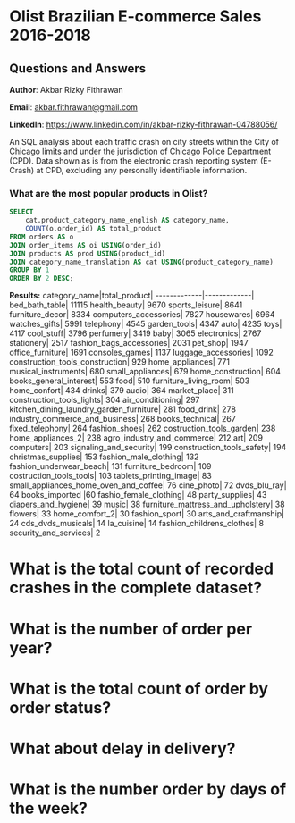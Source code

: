
# Olist Brazilian E-commerce Sales 2016-2018
## Questions and Answers

**Author**: Akbar Rizky Fithrawan

**Email**: akbar.fithrawan@gmail.com

**LinkedIn**: https://www.linkedin.com/in/akbar-rizky-fithrawan-04788056/

An SQL analysis about each traffic crash on city streets within the City of Chicago limits and under the jurisdiction of Chicago Police Department (CPD). Data shown as is from the electronic crash reporting system (E-Crash) at CPD, excluding any personally identifiable information.


### What are the most popular products in Olist?

````sql
SELECT 
	cat.product_category_name_english AS category_name,
	COUNT(o.order_id) AS total_product
FROM orders AS o
JOIN order_items AS oi USING(order_id)
JOIN products AS prod USING(product_id)
JOIN category_name_translation AS cat USING(product_category_name)
GROUP BY 1
ORDER BY 2 DESC;
````
**Results:**
category_name|total_product|
-------------|-------------|
bed_bath_table| 11115
health_beauty| 9670
sports_leisure| 8641
furniture_decor| 8334
computers_accessories| 7827
housewares| 6964
watches_gifts| 5991
telephony| 4545
garden_tools| 4347
auto| 4235
toys| 4117
cool_stuff| 3796
perfumery| 3419
baby| 3065
electronics| 2767
stationery| 2517
fashion_bags_accessories| 2031
pet_shop| 1947
office_furniture| 1691
consoles_games|	1137
luggage_accessories| 1092
construction_tools_construction| 929
home_appliances| 771
musical_instruments| 680
small_appliances| 679
home_construction| 604
books_general_interest| 553
food| 510
furniture_living_room| 503
home_confort| 434
drinks| 379
audio| 364
market_place| 311
construction_tools_lights| 304
air_conditioning| 297
kitchen_dining_laundry_garden_furniture| 281
food_drink| 278
industry_commerce_and_business| 268
books_technical| 267
fixed_telephony| 264
fashion_shoes| 262
costruction_tools_garden| 238
home_appliances_2| 238
agro_industry_and_commerce| 212
art| 209
computers| 203
signaling_and_security| 199
construction_tools_safety| 194
christmas_supplies| 153
fashion_male_clothing| 132
fashion_underwear_beach| 131
furniture_bedroom| 109
costruction_tools_tools| 103
tablets_printing_image| 83
small_appliances_home_oven_and_coffee| 76
cine_photo| 72
dvds_blu_ray| 64
books_imported |60
fashio_female_clothing| 48
party_supplies| 43
diapers_and_hygiene| 39
music| 38
furniture_mattress_and_upholstery| 38
flowers| 33
home_comfort_2| 30
fashion_sport| 30
arts_and_craftmanship| 24
cds_dvds_musicals| 14
la_cuisine| 14
fashion_childrens_clothes| 8
security_and_services| 2

# What is the total count of recorded crashes in the complete dataset?
# What is the number of order per year?
# What is the total count of order by order status?
# What about delay in delivery?
# What is the number order by days of the week?
